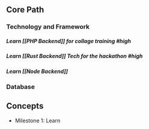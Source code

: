 ## **Core Path**

### Technology and Framework

##### Learn [[PHP Backend]] for collage training #high

##### Learn [[Rust Backend]] Tech for the hackathon #high

##### Learn [[Node Backend]]

### Database
## **Concepts**

- Milestone 1: Learn